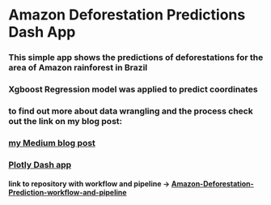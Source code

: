 # Amazon Deforestation Predictions Dash App

### This simple app shows the predictions of deforestations for the area of Amazon rainforest in Brazil

### Xgboost Regression model was applied to predict coordinates

### to find out more about data wrangling and the process check out the link on my blog post:

### [my Medium blog post](https://medium.com/@iuliia.stanina/can-we-predict-deforestation-in-amazon-forests-with-machine-learning-2dc7785e5e49)

### [Plotly Dash app](https://amazon-deforestation.herokuapp.com/)

#### link to repository with workflow and pipeline -> [Amazon-Deforestation-Prediction-workflow-and-pipeline](https://github.com/tigju/Amazon-Deforestation-Prediction-workflow-and-pipeline)
